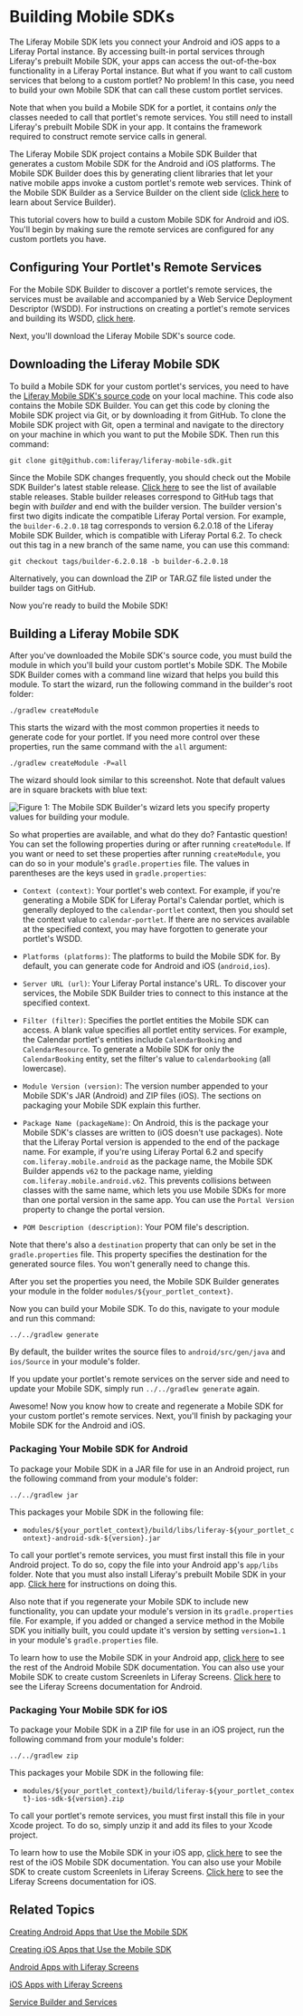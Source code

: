 # Building Mobile SDKs [](id=building-mobile-sdks)

The Liferay Mobile SDK lets you connect your Android and iOS apps to a Liferay 
Portal instance. By accessing built-in portal services through Liferay's 
prebuilt Mobile SDK, your apps can access the out-of-the-box functionality in a 
Liferay Portal instance. But what if you want to call custom services that 
belong to a custom portlet? No problem! In this case, you need to build your own 
Mobile SDK that can call these custom portlet services. 

Note that when you build a Mobile SDK for a portlet, it contains *only* the 
classes needed to call that portlet's remote services. You still need to install 
Liferay's prebuilt Mobile SDK in your app. It contains the framework required to 
construct remote service calls in general. 

The Liferay Mobile SDK project contains a Mobile SDK Builder that generates a 
custom Mobile SDK for the Android and iOS platforms. The Mobile SDK Builder 
does this by generating client libraries that let your native mobile apps invoke 
a custom portlet's remote web services. Think of the Mobile SDK Builder as a 
Service Builder on the client side 
([click here](/develop/tutorials/-/knowledge_base/6-2/service-builder) 
to learn about Service Builder). 

This tutorial covers how to build a custom Mobile SDK for Android and iOS. 
You'll begin by making sure the remote services are configured for any custom 
portlets you have. 

## Configuring Your Portlet's Remote Services [](id=configuring-your-portlets-remote-services)

For the Mobile SDK Builder to discover a portlet's remote services, the services 
must be available and accompanied by a Web Service Deployment Descriptor (WSDD). 
For instructions on creating a portlet's remote services and building its WSDD, 
[click here](/develop/tutorials/-/knowledge_base/6-2/creating-remote-services-with-service-builder). 

Next, you'll download the Liferay Mobile SDK's source code. 

## Downloading the Liferay Mobile SDK [](id=downloading-the-liferay-mobile-sdk)

To build a Mobile SDK for your custom portlet's services, you need to have the 
[Liferay Mobile SDK's source code](https://github.com/liferay/liferay-mobile-sdk) 
on your local machine. This code also contains the Mobile SDK Builder. You can 
get this code by cloning the Mobile SDK project via Git, or by downloading it 
from GitHub. To clone the Mobile SDK project with Git, open a terminal and 
navigate to the directory on your machine in which you want to put the Mobile 
SDK. Then run this command: 

    git clone git@github.com:liferay/liferay-mobile-sdk.git

Since the Mobile SDK changes frequently, you should check out the Mobile SDK 
Builder's latest stable release. 
[Click here](https://github.com/liferay/liferay-mobile-sdk/releases) 
to see the list of available stable releases. Stable builder releases correspond 
to GitHub tags that begin with *builder* and end with the builder version. The 
builder version's first two digits indicate the compatible Liferay Portal 
version. For example, the `builder-6.2.0.18` tag corresponds to version 6.2.0.18 
of the Liferay Mobile SDK Builder, which is compatible with Liferay Portal 6.2. 
To check out this tag in a new branch of the same name, you can use this 
command: 

    git checkout tags/builder-6.2.0.18 -b builder-6.2.0.18

Alternatively, you can download the ZIP or TAR.GZ file listed under the builder 
tags on GitHub. 

Now you're ready to build the Mobile SDK! 

## Building a Liferay Mobile SDK [](id=building-a-liferay-mobile-sdk)

After you've downloaded the Mobile SDK's source code, you must build the module 
in which you'll build your custom portlet's Mobile SDK. The Mobile SDK Builder 
comes with a command line wizard that helps you build this module. To start the 
wizard, run the following command in the builder's root folder: 

    ./gradlew createModule

This starts the wizard with the most common properties it needs to generate code 
for your portlet. If you need more control over these properties, run the same 
command with the `all` argument:

    ./gradlew createModule -P=all

The wizard should look similar to this screenshot. Note that default values are 
in square brackets with blue text:

![Figure 1: The Mobile SDK Builder's wizard lets you specify property values for building your module.](../../images/mobile-sdk-create-module.png)

So what properties are available, and what do they do? Fantastic question! You 
can set the following properties during or after running `createModule`. If you 
want or need to set these properties after running `createModule`, you can do so 
in your module's `gradle.properties` file. The values in parentheses are the 
keys used in `gradle.properties`: 

- `Context (context)`: Your portlet's web context. For example, if you're 
generating a Mobile SDK for Liferay Portal's Calendar portlet, which is 
generally deployed to the `calendar-portlet` context, then you should set the 
context value to `calendar-portlet`. If there are no services available at the 
specified context, you may have forgotten to generate your portlet's WSDD. 

- `Platforms (platforms)`: The platforms to build the Mobile SDK for. By 
default, you can generate code for Android and iOS (`android,ios`). 

- `Server URL (url)`: Your Liferay Portal instance's URL. To discover your 
services, the Mobile SDK Builder tries to connect to this instance at the 
specified context. 

- `Filter (filter)`: Specifies the portlet entities the Mobile SDK can access. A 
blank value specifies all portlet entity services. For example, the Calendar 
portlet's entities include `CalendarBooking` and `CalendarResource`. To generate 
a Mobile SDK for only the `CalendarBooking` entity, set the filter's value to 
`calendarbooking` (all lowercase). 

- `Module Version (version)`: The version number appended to your Mobile SDK's 
JAR (Android) and ZIP files (iOS). The sections on packaging your Mobile SDK 
explain this further. 

- `Package Name (packageName)`: On Android, this is the package your Mobile 
SDK's classes are written to (iOS doesn't use packages). Note that the Liferay 
Portal version is appended to the end of the package name. For example, if 
you're using Liferay Portal 6.2 and specify `com.liferay.mobile.android` as the 
package name, the Mobile SDK Builder appends `v62` to the package name, yielding 
`com.liferay.mobile.android.v62`. This prevents collisions between classes with 
the same name, which lets you use Mobile SDKs for more than one portal version 
in the same app. You can use the `Portal Version` property to change the portal 
version. 

- `POM Description (description)`: Your POM file's description. 

Note that there's also a `destination` property that can only be set in the
`gradle.properties` file. This property specifies the destination for the 
generated source files. You won't generally need to change this. 

After you set the properties you need, the Mobile SDK Builder generates your 
module in the folder `modules/${your_portlet_context}`. 

Now you can build your Mobile SDK. To do this, navigate to your module and run 
this command: 

    ../../gradlew generate

By default, the builder writes the source files to `android/src/gen/java` and 
`ios/Source` in your module's folder. 

If you update your portlet's remote services on the server side and need to 
update your Mobile SDK, simply run `../../gradlew generate` again. 

Awesome! Now you know how to create and regenerate a Mobile SDK for your custom 
portlet's remote services. Next, you'll finish by packaging your Mobile SDK for 
the Android and iOS. 

### Packaging Your Mobile SDK for Android [](id=packaging-your-mobile-sdk-for-android)

To package your Mobile SDK in a JAR file for use in an Android project, run the 
following command from your module's folder: 

    ../../gradlew jar

This packages your Mobile SDK in the following file: 

- `modules/${your_portlet_context}/build/libs/liferay-${your_portlet_context}-android-sdk-${version}.jar`

To call your portlet's remote services, you must first install this file in your 
Android project. To do so, copy the file into your Android app's `app/libs` 
folder. Note that you must also install Liferay's prebuilt Mobile SDK in your 
app. 
[Click here](/develop/tutorials/-/knowledge_base/6-2/making-liferay-and-custom-portlet-services-available-in-your-android-app#adding-the-sdk-to-gradle-project) 
for instructions on doing this. 

Also note that if you regenerate your Mobile SDK to include new functionality, 
you can update your module's version in its `gradle.properties` file. For 
example, if you added or changed a service method in the Mobile SDK you 
initially built, you could update it's version by setting `version=1.1` in your 
module's `gradle.properties` file. 

To learn how to use the Mobile SDK in your Android app, 
[click here](/develop/tutorials/-/knowledge_base/6-2/creating-android-apps-that-use-liferay) 
to see the rest of the Android Mobile SDK documentation. You can also use your 
Mobile SDK to create custom Screenlets in Liferay Screens. 
[Click here](/develop/tutorials/-/knowledge_base/6-2/android-apps-with-liferay-screens) 
to see the Liferay Screens documentation for Android. 

### Packaging Your Mobile SDK for iOS [](id=packaging-your-mobile-sdk-for-ios)

To package your Mobile SDK in a ZIP file for use in an iOS project, run the 
following command from your module's folder: 

    ../../gradlew zip

This packages your Mobile SDK in the following file: 

- `modules/${your_portlet_context}/build/liferay-${your_portlet_context}-ios-sdk-${version}.zip`

To call your portlet's remote services, you must first install this file in your 
Xcode project. To do so, simply unzip it and add its files to your Xcode 
project. 

To learn how to use the Mobile SDK in your iOS app, 
[click here](/develop/tutorials/-/knowledge_base/6-2/creating-ios-apps-that-use-liferay) 
to see the rest of the iOS Mobile SDK documentation. You can also use your 
Mobile SDK to create custom Screenlets in Liferay Screens. 
[Click here](/develop/tutorials/-/knowledge_base/6-2/ios-apps-with-liferay-screens) 
to see the Liferay Screens documentation for iOS. 

## Related Topics [](id=related-topics)

[Creating Android Apps that Use the Mobile SDK](/develop/tutorials/-/knowledge_base/6-2/creating-android-apps-that-use-liferay)

[Creating iOS Apps that Use the Mobile SDK](/develop/tutorials/-/knowledge_base/6-2/creating-ios-apps-that-use-liferay)

[Android Apps with Liferay Screens](/develop/tutorials/-/knowledge_base/6-2/android-apps-with-liferay-screens)

[iOS Apps with Liferay Screens](/develop/tutorials/-/knowledge_base/6-2/ios-apps-with-liferay-screens)

[Service Builder and Services](/develop/tutorials/-/knowledge_base/6-2/service-builder)
